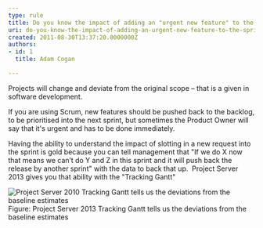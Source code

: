 ```yaml
---
type: rule
title: Do you know the impact of adding an "urgent new feature" to the sprint?
uri: do-you-know-the-impact-of-adding-an-urgent-new-feature-to-the-sprint
created: 2011-08-30T13:37:20.0000000Z
authors:
- id: 1
  title: Adam Cogan

---
```


 
Projects will change and deviate from the original scope – that is a given in software development.

If you are using Scrum, new features should be pushed back to the backlog, to be prioritised into the next sprint, but sometimes the Product Owner will say that it's urgent and has to be done immediately.

Having the ability to understand the impact of slotting in a new request into the sprint is gold because you can tell management that "If we do X now that means we can’t do Y and Z in this sprint and it will push back the release by another sprint" with the data to back that up.
    Project Server 2013 gives you that ability with the "Tracking Gantt"


![Project Server 2010 Tracking Gantt tells us the deviations from the baseline estimates](/Management/RulestoBetterWorkItems/PublishingImages/gantt-chart.jpg)
Figure: Project Server 2013 Tracking Gantt tells us the deviations from the baseline estimates
